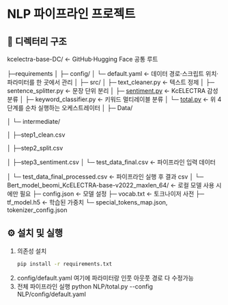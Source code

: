 # NLP 파이프라인 프로젝트

## 📁 디렉터리 구조
kcelectra-base-DC/              ← GitHub·Hugging Face 공통 루트

├─requirements
│
├─ config/
│   └─ default.yaml             ← 데이터 경로·스크립트 위치·파라미터를 한 곳에서 관리
│
├─ src/
│   ├─ text_cleaner.py               ← 텍스트 정제
│   ├─ sentence_splitter.py      ← 문장 단위 분리
│   ├─ [sentiment.py](http://sentiment.py/)                   ← KcELECTRA 감성 분류
│   ├─ keyword_classifier.py    ← 키워드 멀티레이블 분류
│   └─ [total.py](http://total.py/)                              ← 위 4단계를 순차 실행하는 오케스트레이터
│
├─ Data/

│   └─ intermediate/

│        ├─step1_clean.csv

│        ├─step2_split.csv

│        ├─step3_sentiment.csv
│   └─ test_data_final.csv      ← 파이프라인 입력 데이터

│   └─ test_data_final_processed.csv      ← 파이프라인 실행 후 결과 csv
│
└─ Bert_model_beomi_KcELECTRA-base-v2022_maxlen_64/  ← 로컬 모델 사용 시에만 필요
├─ config.json              ← 모델 설정
├─ vocab.txt                ← 토크나이저 사전
├─ tf_model.h5              ← 학습된 가중치
└─ special_tokens_map.json, tokenizer_config.json



## ⚙️ 설치 및 실행
1. 의존성 설치  
   ```bash
   pip install -r requirements.txt

  2. config/default.yaml 여기에 파라미터랑 인풋 아웃풋 경로 다 수정가능
  3. 전체 파이프라인 실행
     python NLP/total.py --config NLP/config/default.yaml
